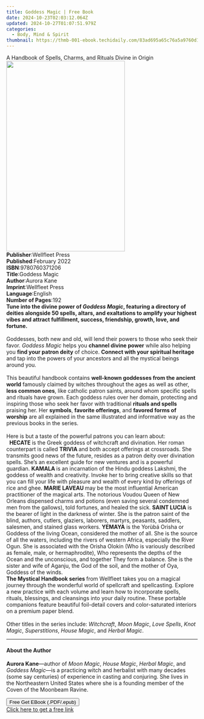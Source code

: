 ```yaml
---
title: Goddess Magic | Free Book
date: 2024-10-23T02:03:12.064Z
updated: 2024-10-27T01:07:51.979Z
categories:
  - Body, Mind & Spirit
thumbnail: https://thmb-001-ebook.techidaily.com/83ad695a65c76a5a9760d1d611663b2136ee4656c6cc180f499d11be659fe235.jpg
---
```

<main id="book-container">
  <div class="flex flex-col">
    <div class="book-brief flex-1 py-6 px-4 sm:p-6 md:py-10 md:px-8">
      <!-- brief-->
      <div class="book-brief-main">
        A Handbook of Spells, Charms, and Rituals Divine in Origin
      </div>
    </div>
    <div
      class="book-meta-info flex-1 grid gap-4 col-start-1 col-end-3 row-start-1 sm:mb-6 sm:grid-cols-4 lg:gap-6 lg:col-start-2 lg:row-end-6 lg:row-span-6 lg:mb-0"
    >
      <div
        class="book-meta-info-left place-content-center mt-4 p-4 text-sm leading-6 col-start-2 col-span-2 dark:text-slate-400"
      >
        <img
          class="w-full h-500 object-cover rounded-lg sm:h-255 sm:col-span-2 lg:col-span-full"
          src="https://img-001-ebook.techidaily.com/fbf34e3ebf58789c21e0f689f7f5739c2a7c6075e7e054e0ea4e36dc75e4e3dd.jpg"
          alt=""
          width="312"
          height="500"
        />
      </div>
      <div
        class="book-meta-info-right mt-2 col-start-1 row-start-2 col-span-3 self-center"
      >
        <!-- meta data  -->
        <div class="flex flex-col px-4 md:px-8">
          <div class="flex-1">
            <strong>Publisher</strong>:<span class="px-2">Wellfleet Press</span>
          </div>
          <div class="flex-1">
            <strong>Published</strong>:<span class="px-2">February 2022</span>
          </div>
          <div class="flex-1">
            <strong>ISBN</strong>:<span class="px-2">9780760371206</span>
          </div>
          <div class="flex-1">
            <strong>Title</strong>:<span class="px-2">Goddess Magic</span>
          </div>
          <div class="flex-1">
            <strong>Author</strong>:<span class="px-2">Aurora Kane</span>
          </div>
          <div class="flex-1">
            <strong>Imprint</strong>:<span class="px-2">Wellfleet Press</span>
          </div>
          <div class="flex-1">
            <strong>Language</strong>:<span class="px-2">English</span>
          </div>
          <div class="flex-1">
            <strong>Number of Pages</strong>:<span class="px-2">192</span>
          </div>
        </div>
      </div>
    </div>
    <div class="book-description flex-1 py-6 px-4 sm:p-6 md:py-10 md:px-8">
      <div class="book-description-main">
        <div accordion-content="" id="description">
          <b
            >Tune into the divine power of <i>Goddess Magic</i>, featuring a
            directory of deities alongside 50 spells, altars, and exaltations to
            amplify your highest vibes and attract fulfillment, success,
            friendship, growth, love, and fortune.</b
          ><br /><br />
          Goddesses, both new and old, will lend their powers to those who seek
          their favor. <i>Goddess Magic</i> helps you
          <b>channel divine power</b> while also helping you
          <b>find your patron deity</b> of choice.
          <b>Connect with your spiritual heritage</b> and tap into the powers of
          your ancestors and all the mystical beings around you.<br /><br />
          This beautiful handbook contains
          <b>well-known goddesses from the ancient world</b> famously claimed by
          witches throughout the ages as well as other, <b>less common ones</b>,
          like catholic patron saints, around whom specific spells and rituals
          have grown. Each goddess rules over her domain, protecting and
          inspiring those who seek her favor with traditional
          <b>rituals and spells</b> praising her. Her <b>symbols</b>,
          <b>favorite offerings</b>, and <b>favored forms of worship</b> are all
          explained in the same illustrated and informative way as the previous
          books in the series.<br /><br />
          Here is but a taste of the powerful patrons you can learn about:<br />
          &nbsp; <b>HECATE </b>is the Greek goddess of witchcraft and
          divination. Her roman counterpart is called <b>TRIVIA </b>and both
          accept offerings at crossroads. She transmits good news of the future,
          resides as a patron deity over divination spells. She’s an excellent
          guide for new ventures and is a powerful guardian. <b>KAMALA </b>is an
          incarnation of the Hindu goddess Lakshmi, the goddess of wealth and
          creativity. Invoke her to bring creative skills so that you can fill
          your life with pleasure and wealth of every kind by offerings of rice
          and ghee. <b>MARIE LAVEAU </b>may be the most influential American
          practitioner of the magical arts. The notorious Voudou Queen of New
          Orleans dispensed charms and potions (even saving several condemned
          men from the gallows), told fortunes, and healed the sick.
          <b>SAINT LUCIA</b> is the bearer of light in the darkness of winter.
          She is the patron saint of the blind, authors, cutlers, glaziers,
          laborers, martyrs, peasants, saddlers, salesmen, and stained glass
          workers. <b>YEMAYA</b> is the Yorùbá Orisha or Goddess of the living
          Ocean, considered the mother of all. She is the source of all the
          waters, including the rivers of western Africa, especially the River
          Ogun. She is associated with the Orisha Olokin (Who is variously
          described as female, male, or hermaphrodite), Who represents the
          depths of the Ocean and the unconscious, and together They form a
          balance. She is the sister and wife of Aganju, the God of the soil,
          and the mother of Oya, Goddess of the winds. <br /><b
            >The&nbsp;Mystical Handbook series&nbsp;</b
          >from Wellfleet takes you on a magical journey through the wonderful
          world of spellcraft and spellcasting. Explore a new practice with each
          volume and learn how to incorporate spells, rituals, blessings, and
          cleansings into your daily routine. These portable companions feature
          beautiful foil-detail covers and color-saturated interiors on a
          premium paper blend.<br /><br />
          Other titles in the series include: <i>Witchcraft</i>,
          <i>Moon Magic</i>, <i>Love Spells</i>, <i>Knot Magic</i>,
          <i>Superstitions</i>, <i>House Magic</i>, and <i>Herbal Magic</i>.
        </div>
        <div class="accordion-fader"></div>
      </div>
    </div>
    <div class="book-excerpts flex-1 py-6 px-4 sm:p-6 md:py-10 md:px-8">
      <!-- excerpts-->
      <div class="book-excerpts-main">
        <hr />
        <h4 class="placeholder placeholder-heading">
          <span>About the Author</span>
        </h4>
        <p></p>
        <p>
          <b>Aurora Kane</b>—author of <i>Moon Magic</i>, <i>House Magic</i>,
          <i>Herbal Magic</i>, and <i>Goddess Magic</i>—is a practicing witch
          and herbalist with many decades (some say centuries) of experience in
          casting and conjuring. She lives in the Northeastern United States
          where she is a founding member of the Coven of the Moonbeam Ravine.
        </p>
        <p></p>
      </div>
    </div>
    <div
      class="book-about-author flex-1 py-6 px-4 sm:p-6 md:py-10 md:px-8"
    ></div>
    <div class="book-free-get flex-1 py-6 px-4 sm:p-6 md:py-10 md:px-8">
      <button
        id="btn-free-get"
        class="bg-blue-500 hover:bg-blue-700 text-white font-bold py-2 px-4 rounded"
      >
        Free Get EBook (.PDF/.epub)
      </button>
      <div id="countdown-display" class="px-2 text-lg mt-2"></div>
      <a
        id="free-link"
        class="hidden bg-blue-500 hover:bg-blue-700 text-white font-bold py-2 px-4 rounded"
        href="https://www.ebooks.com/en-us/book/210438298/goddess-magic/aurora-kane/"
        target="_blank"
        >Click here to get a free link</a
      >
    </div>
    <script>
      let countdownTime = 0;
      let countdownInterval = null;
      document
        .getElementById('btn-free-get')
        .addEventListener('click', startCountdown);
      function startCountdown() {
        countdownTime = new Date().getTime() + 60000 * 3;
        countdownInterval = setInterval(updateCountdown, 1000);
        document.getElementById('btn-free-get').disabled = true;
        document
          .getElementById('btn-free-get')
          .classList.add('bg-gray-500', 'cursor-not-allowed');
      }
      function updateCountdown() {
        let currentTime = new Date().getTime();
        let timeLeft = countdownTime - currentTime;
        let secondsLeft = Math.floor(timeLeft / 1000);
        document.getElementById('countdown-display').innerHTML =
          `Remaining time: ${secondsLeft} seconds.`;
        if (secondsLeft <= 0) {
          clearInterval(countdownInterval);
          document.getElementById('btn-free-get').classList.add('hidden');
          document.getElementById('free-link').classList.remove('hidden');
          document.getElementById('countdown-display').innerHTML = '';
        }
      }
    </script>
  </div>
</main>

<ins class="adsbygoogle"
      style="display:block"
      data-ad-client="ca-pub-7571918770474297"
      data-ad-slot="8358498916"
      data-ad-format="auto"
      data-full-width-responsive="true"></ins>
    
